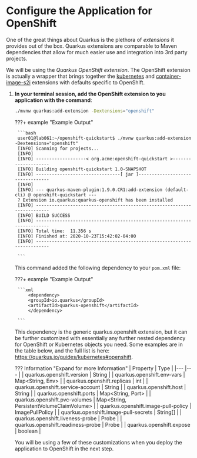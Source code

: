 # Configure the Application for OpenShift

One of the great things about Quarkus is the plethora of *extensions* it provides out of the box. Quarkus extensions are comparable to Maven dependencies that allow for much easier use and integration into 3rd party projects.

We will be using the *Quarkus OpenShift extension*. The OpenShift extension is actually a wrapper that brings together the [kubernetes](https://quarkus.io/guides/deploying-to-kubernetes) and [container-image-s2i](https://quarkus.io/guides/container-image#s2i) extensions with defaults specific to OpenShift.

1. **In your terminal session, add the OpenShift extension to you application with the command**:

    ```bash
    ./mvnw quarkus:add-extension -Dextensions="openshift"
    ```

    ???+ example "Example Output"

        ```bash
        user01@lab061:~/openshift-quickstart$ ./mvnw quarkus:add-extension -Dextensions="openshift"
        [INFO] Scanning for projects...
        [INFO] 
        [INFO] -------------------< org.acme:openshift-quickstart >--------------------
        [INFO] Building openshift-quickstart 1.0-SNAPSHOT
        [INFO] --------------------------------[ jar ]---------------------------------
        [INFO] 
        [INFO] --- quarkus-maven-plugin:1.9.0.CR1:add-extension (default-cli) @ openshift-quickstart ---
        ? Extension io.quarkus:quarkus-openshift has been installed
        [INFO] ------------------------------------------------------------------------
        [INFO] BUILD SUCCESS
        [INFO] ------------------------------------------------------------------------
        [INFO] Total time:  11.356 s
        [INFO] Finished at: 2020-10-23T15:42:02-04:00
        [INFO] ------------------------------------------------------------------------

        ```

    This command added the following dependency to your `pom.xml` file:

    ???+ example "Example Output"

        ```xml
            <dependency>
            <groupId>io.quarkus</groupId>
            <artifactId>quarkus-openshift</artifactId>
            </dependency>

        ```

    This dependency is the generic quarkus.openshift extension, but it can be further customized with essentially any further nested dependency for OpenShift or Kubernetes objects you need. Some examples are in the table below, and the full list is here: <https://quarkus.io/guides/kubernetes#openshift>.

    ??? Information "Expand for more Information"
        | Property 	|     Type    	|
        |---	|---	|
        |     quarkus.openshift.version    	|     String    	|
        |     quarkus.openshift.env-vars    	|     Map<String, Env>    	|
        |     quarkus.openshift.replicas    	|     int    	|
        |     quarkus.openshift.service-account    	|     String    	|
        |     quarkus.openshift.host    	|     String    	|
        |     quarkus.openshift.ports    	|     Map<String, Port>    	|
        |     quarkus.openshift.pvc-volumes    	|     Map<String, PersistentVolumeClaimVolume>    	|
        |     quarkus.openshift.image-pull-policy    	|     ImagePullPolicy    	|
        |     quarkus.openshift.image-pull-secrets    	|     String[]    	|
        |     quarkus.openshift.liveness-probe    	|     Probe    	|
        |     quarkus.openshift.readiness-probe    	|     Probe    	|
        |     quarkus.openshift.expose    	|     boolean    	|

    You will be using a few of these customizations when you deploy the application to OpenShift in the next step.
